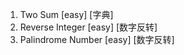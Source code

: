 1. Two Sum              [easy]  [字典]
7. Reverse Integer      [easy]  [数字反转]
9. Palindrome Number    [easy]  [数字反转]